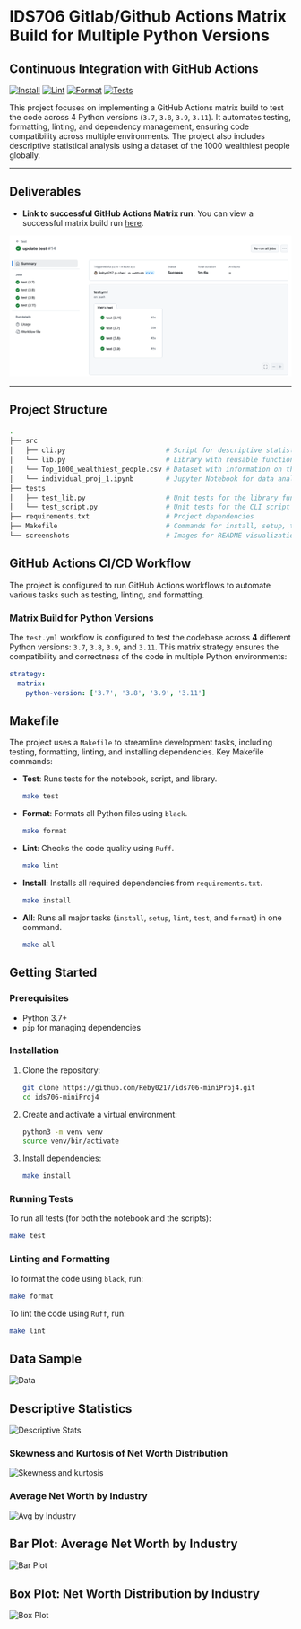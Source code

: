 # IDS706 Gitlab/Github Actions Matrix Build for Multiple Python Versions


## Continuous Integration with GitHub Actions
[![Install](https://github.com/Reby0217/ids706-miniProj4/actions/workflows/install.yml/badge.svg)](https://github.com/Reby0217/ids706-miniProj4/actions/workflows/install.yml)
[![Lint](https://github.com/Reby0217/ids706-miniProj4/actions/workflows/lint.yml/badge.svg)](https://github.com/Reby0217/ids706-miniProj4/actions/workflows/lint.yml)
[![Format](https://github.com/Reby0217/ids706-miniProj4/actions/workflows/format.yml/badge.svg)](https://github.com/Reby0217/ids706-miniProj4/actions/workflows/format.yml)
[![Tests](https://github.com/Reby0217/ids706-miniProj4/actions/workflows/test.yml/badge.svg)](https://github.com/Reby0217/ids706-miniProj4/actions/workflows/test.yml)


This project focuses on implementing a GitHub Actions matrix build to test the code across 4 Python versions (`3.7`, `3.8`, `3.9`, `3.11`). It automates testing, formatting, linting, and dependency management, ensuring code compatibility across multiple environments. The project also includes descriptive statistical analysis using a dataset of the 1000 wealthiest people globally.

--- 


## Deliverables
- **Link to successful GitHub Actions Matrix run**: You can view a successful matrix build run [here](https://github.com/Reby0217/ids706-miniProj4/actions/workflows/test.yml).

![Actions summary](screenshots/action_summary.png)

---


## Project Structure
```bash
.
├── src
│   ├── cli.py                         # Script for descriptive statistics and data analysis
│   └── lib.py                         # Library with reusable functions for data processing
│   └── Top_1000_wealthiest_people.csv # Dataset with information on the wealthiest people
│   └── individual_proj_1.ipynb        # Jupyter Notebook for data analysis and visualization
├── tests
│   ├── test_lib.py                    # Unit tests for the library functions
│   └── test_script.py                 # Unit tests for the CLI script
├── requirements.txt                   # Project dependencies
├── Makefile                           # Commands for install, setup, test, lint and format
└── screenshots                        # Images for README visualization
```

## GitHub Actions CI/CD Workflow

The project is configured to run GitHub Actions workflows to automate various tasks such as testing, linting, and formatting.

### Matrix Build for Python Versions

The `test.yml` workflow is configured to test the codebase across **4** different Python versions: `3.7`, `3.8`, `3.9`, and `3.11`. This matrix strategy ensures the compatibility and correctness of the code in multiple Python environments:


```yaml
strategy:
  matrix:
    python-version: ['3.7', '3.8', '3.9', '3.11']
```

## Makefile

The project uses a `Makefile` to streamline development tasks, including testing, formatting, linting, and installing dependencies. Key Makefile commands:

- **Test**: Runs tests for the notebook, script, and library.
  ```bash
  make test
  ```
  
- **Format**: Formats all Python files using `black`.
  ```bash
  make format
  ```

- **Lint**: Checks the code quality using `Ruff`.
  ```bash
  make lint
  ```

- **Install**: Installs all required dependencies from `requirements.txt`.
  ```bash
  make install
  ```

- **All**: Runs all major tasks (`install`, `setup`, `lint`, `test`, and `format`) in one command.
  ```bash
  make all
  ```

## Getting Started

### Prerequisites

- Python 3.7+
- `pip` for managing dependencies

### Installation

1. Clone the repository:

   ```bash
   git clone https://github.com/Reby0217/ids706-miniProj4.git
   cd ids706-miniProj4
   ```

2. Create and activate a virtual environment:

   ```bash
   python3 -m venv venv
   source venv/bin/activate 
   ```

3. Install dependencies:

   ```bash
   make install
   ```

### Running Tests

To run all tests (for both the notebook and the scripts):

```bash
make test
```

### Linting and Formatting

To format the code using `black`, run:

```bash
make format
```

To lint the code using `Ruff`, run:

```bash
make lint
```

## Data Sample
![Data](screenshots/head.png)

## Descriptive Statistics
![Descriptive Stats](screenshots/descriptive_stat.png)

### Skewness and Kurtosis of Net Worth Distribution
![Skewness and kurtosis](screenshots/Skewness_and_kurtosis.png)

### Average Net Worth by Industry
![Avg by Industry](screenshots/industry_avg_net_worth.png)

## Bar Plot: Average Net Worth by Industry
![Bar Plot](screenshots/barplot.png)

## Box Plot: Net Worth Distribution by Industry
![Box Plot](screenshots/boxplot.png)